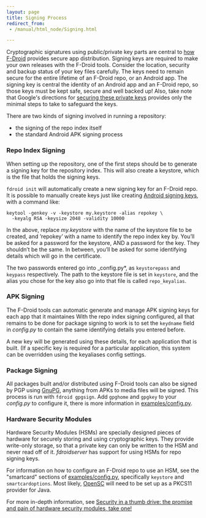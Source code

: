 ```yaml
---
layout: page
title: Signing Process
redirect_from:
 - /manual/html_node/Signing.html

---
```



Cryptographic signatures using public/private key parts are central to
[how F-Droid](../Security_Model) provides secure app
distribution. Signing keys are required to make your own releases with
the F-Droid tools.  Consider the location, security and backup status
of your key files carefully.  The keys need to remain secure for the
entire lifetime of an F-Droid repo, or an Android app.  The signing
key is central the identity of an Android app and an F-Droid repo, so
those keys must be kept safe, secure and well backed up!  Also, take
note that Google's directions for
[securing these private keys](https://developer.android.com/studio/publish/app-signing.html#secure-key)
provides only the minimal steps to take to safeguard the keys.

There are two kinds of signing involved in running a repository:

- the signing of the repo index itself
- the standard Android APK signing process

### Repo Index Signing

When setting up the repository, one of the first steps should be to
generate a signing key for the repository index. This will also create
a keystore, which is the file that holds the signing keys.

`fdroid init` will automatically create a new signing key for an
F-Droid repo.  It is possible to manually create keys just like
creating
[Android signing keys](https://developer.android.com/studio/publish/app-signing.html#signing-manually),
with a command like:

    keytool -genkey -v -keystore my.keystore -alias repokey \
      -keyalg RSA -keysize 2048 -validity 10000

In the above, replace _my.keystore_ with the name of the keystore file
to be created, and ’repokey’ with a name to identify the repo index
key by.  You’ll be asked for a password for the keystore, AND a
password for the key. They shouldn’t be the same. In between, you’ll
be asked for some identifying details which will go in the
certificate.

The two passwords entered go into _config.py*, as `keystorepass` and
`keypass` respectively. The path to the keystore file is set in
`keystore`, and the alias you chose for the key also go into that file
is called `repo_keyalias`.


### APK Signing

The F-Droid tools can automatic generate and manage APK signing keys for each app that it maintaines
With the repo index signing configured, all that remains to be done
for package signing to work is to set the `keydname` field in _config.py_
to contain the same identifying details you entered before.

A new key will be generated using these details, for each application
that is built. (If a specific key is required for a particular
application, this system can be overridden using the keyaliases config
settings.


### Package Signing

All packages built and/or distributed using F-Droid tools can also be
signed by PGP using [GnuPG](https://gnupg.org), anything from APKs to
media files will be signed.  This process is run with `fdroid
gpgsign`.  Add `gpghome` and `gpgkey` to your _config.py_ to configure
it, there is more information in
[examples/config.py][examples/config.py].


### Hardware Security Modules

Hardware Security Modules (HSMs) are specially designed pieces of
hardware for securely storing and using cryptographic keys.  They
provide write-only storage, so that a private key can only be written
to the HSM and never read off of it.  _fdroidserver_ has support for
using HSMs for repo signing keys.

For information on how to configure an F-Droid repo to use an HSM, see
the "smartcard" sections of [examples/config.py][examples/config.py],
specifically `keystore` and `smartcardoptions`.  Most likely,
[OpenSC](https://github.com/OpenSC/OpenSC) will need to be set up as a
PKCS11 provider for Java.

For more in-depth information, see
[Security in a thumb drive: the promise and pain of hardware security modules, take one!](https://guardianproject.info/2014/03/28/security-in-a-thumb-drive-the-promise-and-pain-of-hardware-security-modules-take-one/)


[examples/config.py]: https://gitlab.com/fdroid/fdroidserver/blob/0.7.0/examples/config.py "example config file"
